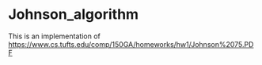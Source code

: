 # Johnson_algorithm

This is an implementation of 
https://www.cs.tufts.edu/comp/150GA/homeworks/hw1/Johnson%2075.PDF
